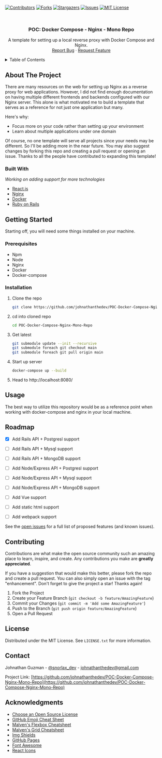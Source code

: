 <div id="top"></div>
<!--
*** Thanks for checking out the Best-README-Template. If you have a suggestion
*** that would make this better, please fork the repo and create a pull request
*** or simply open an issue with the tag "enhancement".
*** Don't forget to give the project a star!
*** Thanks again! Now go create something AMAZING! :D
-->



<!-- PROJECT SHIELDS -->
<!--
*** I'm using markdown "reference style" links for readability.
*** Reference links are enclosed in brackets [ ] instead of parentheses ( ).
*** See the bottom of this document for the declaration of the reference variables
*** for contributors-url, forks-url, etc. This is an optional, concise syntax you may use.
*** https://www.markdownguide.org/basic-syntax/#reference-style-links
-->
[![Contributors][contributors-shield]][contributors-url]
[![Forks][forks-shield]][forks-url]
[![Stargazers][stars-shield]][stars-url]
[![Issues][issues-shield]][issues-url]
[![MIT License][license-shield]][license-url]


<!-- PROJECT LOGO -->
<br />
<div align="center">
<!--   <a href="https://github.com/othneildrew/Best-README-Template">
    <img src="images/logo.png" alt="Logo" width="80" height="80">
  </a> -->

  <h3 align="center">POC: Docker Compose - Nginx - Mono Repo</h3>

  <p align="center">
    A template for setting up a local reverse proxy with Docker Compose and Nginx.
    <br />
    <a href="https://github.com/johnathanthedev/POC-Docker-Compose-Nginx-Mono-Repo/issues">Report Bug</a>
    ·
    <a href="https://github.com/johnathanthedev/POC-Docker-Compose-Nginx-Mono-Repo/issues">Request Feature</a>
  </p>
</div>



<!-- TABLE OF CONTENTS -->
<details>
  <summary>Table of Contents</summary>
  <ol>
    <li>
      <a href="#about-the-project">About The Project</a>
      <ul>
        <li><a href="#built-with">Built With</a></li>
      </ul>
    </li>
    <li>
      <a href="#getting-started">Getting Started</a>
      <ul>
        <li><a href="#prerequisites">Prerequisites</a></li>
        <li><a href="#installation">Installation</a></li>
      </ul>
    </li>
    <li><a href="#usage">Usage</a></li>
    <li><a href="#roadmap">Roadmap</a></li>
    <li><a href="#contributing">Contributing</a></li>
    <li><a href="#license">License</a></li>
    <li><a href="#contact">Contact</a></li>
    <li><a href="#acknowledgments">Acknowledgments</a></li>
  </ol>
</details>



<!-- ABOUT THE PROJECT -->
## About The Project

<!-- [![Product Name Screen Shot][product-screenshot]](https://example.com) -->

There are many resources on the web for setting up Nginx as a reverse proxy for web applications. However, I did not find enough documentation on having multiple different frontends and backends configured with our Nginx server. This alone is what motivated me to build a template that serves as a reference for not just one application but many.

Here's why:
* Focus more on your code rather than setting up your environment
* Learn about multiple applications under one domain 

Of course, no one template will serve all projects since your needs may be different. So I'll be adding more in the near future. You may also suggest changes by forking this repo and creating a pull request or opening an issue. Thanks to all the people have contributed to expanding this template!

### Built With

*Working on adding support for more technologies*

* [React.js](https://reactjs.org/)
* [Nginx](https://www.nginx.com/)
* [Docker](https://www.docker.com/)
* [Ruby on Rails](https://rubyonrails.org/)

<!-- GETTING STARTED -->
## Getting Started

Starting off, you will need some things installed on your machine.

### Prerequisites

* Npm
* Node
* Nginx
* Docker
* Docker-compose

### Installation

1. Clone the repo
   ```sh
   git clone https://github.com/johnathanthedev/POC-Docker-Compose-Nginx-Mono-Repo.git
   ```
   
2. cd into cloned repo
   ```sh
   cd POC-Docker-Compose-Nginx-Mono-Repo
   ```
   
3. Get latest
   ```sh
   git submodule update --init --recursive
   git submodule foreach git checkout main
   git submodule foreach git pull origin main
   ```
   
4. Start up server
    ```sh
    docker-compose up --build
    ```
    
5. Head to http://localhost:8080/
   
<!-- USAGE EXAMPLES -->
## Usage

The best way to utilize this repository would be as a reference point when working with docker-compose and nginx in your local machine.

<!-- ROADMAP -->
## Roadmap

- [x] Add Rails API + Postgresl support
- [ ] Add Rails API + Mysql support
- [ ] Add Rails API + MongoDB support
- [ ] Add Node/Express API + Postgresl support
- [ ] Add Node/Express API + Mysql support
- [ ] Add Node/Express API + MongoDB support
- [ ] Add Vue support
- [ ] Add static html support
- [ ] Add webpack support


See the [open issues](https://github.com/johnathanthedev/POC-Docker-Compose-Nginx-Mono-Repo/issues) for a full list of proposed features (and known issues).

<!-- CONTRIBUTING -->
## Contributing

Contributions are what make the open source community such an amazing place to learn, inspire, and create. Any contributions you make are **greatly appreciated**.

If you have a suggestion that would make this better, please fork the repo and create a pull request. You can also simply open an issue with the tag "enhancement".
Don't forget to give the project a star! Thanks again!

1. Fork the Project
2. Create your Feature Branch (`git checkout -b feature/AmazingFeature`)
3. Commit your Changes (`git commit -m 'Add some AmazingFeature'`)
4. Push to the Branch (`git push origin feature/AmazingFeature`)
5. Open a Pull Request

<!-- LICENSE -->
## License

Distributed under the MIT License. See `LICENSE.txt` for more information.

<!-- CONTACT -->
## Contact

Johnathan Guzman - [@snorlax_dev](https://twitter.com/snorlax_dev) - johnathanthedev@gmail.com

Project Link: [https://github.com/johnathanthedev/POC-Docker-Compose-Nginx-Mono-Repo](https://github.com/johnathanthedev/POC-Docker-Compose-Nginx-Mono-Repo)

<!-- ACKNOWLEDGMENTS -->
## Acknowledgments

* [Choose an Open Source License](https://choosealicense.com)
* [GitHub Emoji Cheat Sheet](https://www.webpagefx.com/tools/emoji-cheat-sheet)
* [Malven's Flexbox Cheatsheet](https://flexbox.malven.co/)
* [Malven's Grid Cheatsheet](https://grid.malven.co/)
* [Img Shields](https://shields.io)
* [GitHub Pages](https://pages.github.com)
* [Font Awesome](https://fontawesome.com)
* [React Icons](https://react-icons.github.io/react-icons/search)

<!-- MARKDOWN LINKS & IMAGES -->
<!-- https://www.markdownguide.org/basic-syntax/#reference-style-links -->
[contributors-shield]: https://img.shields.io/github/contributors/johnathanthedev/POC-Docker-Compose-Nginx-Mono-Repo.svg?style=for-the-badge
[contributors-url]: https://github.com/johnathanthedev/POC-Docker-Compose-Nginx-Mono-Repo/graphs/contributors
[forks-shield]: https://img.shields.io/github/forks/johnathanthedev/POC-Docker-Compose-Nginx-Mono-Repo.svg?style=for-the-badge
[forks-url]: https://github.com/johnathanthedev/POC-Docker-Compose-Nginx-Mono-Repo/network/members
[stars-shield]: https://img.shields.io/github/stars/johnathanthedev/POC-Docker-Compose-Nginx-Mono-Repo.svg?style=for-the-badge
[stars-url]: https://github.com/johnathanthedev/POC-Docker-Compose-Nginx-Mono-Repo/stargazers
[issues-shield]: https://img.shields.io/github/issues/johnathanthedev/POC-Docker-Compose-Nginx-Mono-Repo.svg?style=for-the-badge
[issues-url]: https://github.com/johnathanthedev/POC-Docker-Compose-Nginx-Mono-Repo/issues
[license-shield]: https://img.shields.io/github/license/johnathanthedev/POC-Docker-Compose-Nginx-Mono-Repo.svg?style=for-the-badge
[license-url]: https://github.com/johnathanthedev/POC-Docker-Compose-Nginx-Mono-Repo/blob/main/LICENSE.txt
[linkedin-shield]: https://img.shields.io/badge/-LinkedIn-black.svg?style=for-the-badge&logo=linkedin&colorB=555
[linkedin-url]: https://linkedin.com/in/johnathan-guzman
[product-screenshot]: images/screenshot.png
